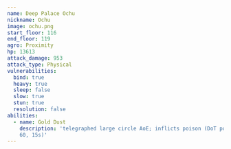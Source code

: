 ```yaml
---
name: Deep Palace Ochu
nickname: Ochu
image: ochu.png
start_floor: 116
end_floor: 119
agro: Proximity
hp: 13613
attack_damage: 953
attack_type: Physical
vulnerabilities:
  bind: true
  heavy: true
  sleep: false
  slow: true
  stun: true
  resolution: false
abilities:
  - name: Gold Dust
    description: 'telegraphed large circle AoE; inflicts poison (DoT potency
    60, 15s)'
---
```

